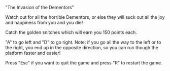 "The Invasion of the Dementors"

Watch out for all the horrible Dementors, or else they will
suck out all the joy and happiness from you and you die!

Catch the golden snitches which will earn you 150 points each.

"A" to go left and "D" to go right. 
Note: if you go all the way to the left or to the right, you end
up in the opposite direction, so you can run though the platform faster and easier!

Press "Esc" if you want to quit the game and press "R" to restart the game.